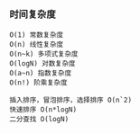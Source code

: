 ### 时间复杂度

```text
O(1) 常数复杂度
O(n) 线性复杂度
O(n~k) 多项式复杂度
O(logN) 对数复杂度
O(a~n) 指数复杂度
O(n!) 阶乘复杂度
```

```text
插入排序，冒泡排序，选择排序 O(n`2)
快速排序 O(n*logN)
二分查找 O(logN)

```